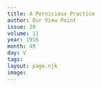```yaml
---
title: A Pernicious Practice
author: Our View Point
issue: 29
volume: 11
year: 1916
month: 49
day: V
tags:
layout: page.njk
image:
---
```





